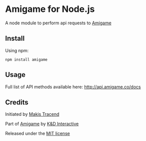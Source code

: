 # Amigame for Node.js

A node module to perform api requests to [Amigame](http://amigame.co)


## Install

Using npm:
```
npm install amigame
```


## Usage

Full list of API methods available here: http://api.amigame.co/docs


## Credits

Initiated by [Makis Tracend](http://github.com/tracend)

Part of [Amigame](http://amigame.co/) by [K&D Interactive](http://kdi.co/)

Released under the [MIT license](http://makesites.org/licenses/MIT)
